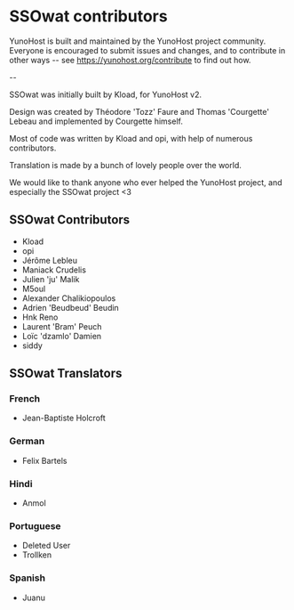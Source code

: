 SSOwat contributors
===================

YunoHost is built and maintained by the YunoHost project community.
Everyone is encouraged to submit issues and changes, and to contribute in other ways -- see https://yunohost.org/contribute to find out how.

--

SSOwat was initially built by Kload, for YunoHost v2.

Design was created by Théodore 'Tozz' Faure and Thomas 'Courgette' Lebeau and implemented by Courgette himself.

Most of code was written by Kload and opi, with help of numerous contributors.

Translation is made by a bunch of lovely people over the world.

We would like to thank anyone who ever helped the YunoHost project, and especially the SSOwat project <3


SSOwat Contributors
-------------------

- Kload
- opi
- Jérôme Lebleu
- Maniack Crudelis
- Julien 'ju' Malik
- M5oul
- Alexander Chalikiopoulos
- Adrien 'Beudbeud' Beudin
- Hnk Reno
- Laurent 'Bram' Peuch
- Loïc 'dzamlo' Damien
- siddy


SSOwat Translators
------------------

### French

- Jean-Baptiste Holcroft

### German

- Felix Bartels

### Hindi

- Anmol

### Portuguese

- Deleted User
- Trollken

### Spanish

- Juanu
